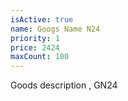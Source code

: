 ```yaml
---
isActive: true
name: Googs Name N24
priority: 1
price: 2424
maxCount: 100
---
```


Goods description , GN24
